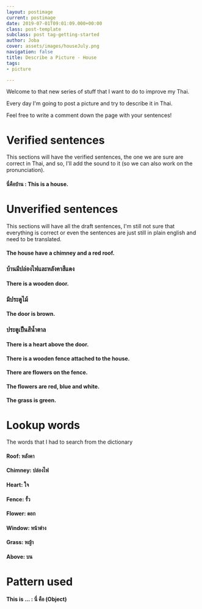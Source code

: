 ```yaml
---
layout: postimage
current: postimage
date: 2019-07-01T09:01:09.000+00:00
class: post-template
subclass: post tag-getting-started
author: Joba
cover: assets/images/houseJuly.png
navigation: false
title: Describe a Picture - House
tags:
- picture

---
```

Welcome to that new series of stuff that I want to do to improve my Thai.

Every day I'm going to post a picture and try to describe it in Thai.

Feel free to write a comment down the page with your sentences!

# Verified sentences

This sections will have the verified sentences, the one we are sure are correct in Thai, and so, I'll add the sound to it (so we can also work on the pronunciation).

#### นี่คือบ้าน  : This is a house.

# Unverified sentences

This sections will have all the draft sentences, I'm still not sure that everything is correct or even the sentences are just still in plain english and need to be translated.

#### The house have a chimney and a red roof.

### บ้านมีปล่องไฟและหลังคาสีแดง

#### There is a wooden door.

### <span class="blueText">มีประตูไม้</span>

#### The door is brown.

### ประตูเป็นสีน้ำตาล

#### There is a heart above the door.

#### There is a wooden fence attached to the house.

#### There are flowers on the fence.

#### The flowers are red, blue and white.

#### The grass is green.

# Lookup words

The words that I had to search from the dictionary

#### Roof: **หลังคา**

#### Chimney: **ปล่องไฟ**

#### Heart: ใจ

#### Fence: รั้ว

#### Flower: ดอก

#### Window: หน้าต่าง

#### Grass: หญ้า

#### Above: บน

# Pattern used

#### This is ... : นี่ คือ  (Object)

<br/><br/><br/>